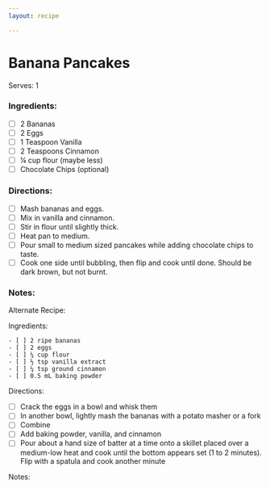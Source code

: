 ```yaml
---
layout: recipe

---
```


# Banana Pancakes

Serves: 1

### Ingredients:

- [ ] 2 Bananas
- [ ] 2 Eggs
- [ ] 1 Teaspoon Vanilla
- [ ] 2 Teaspoons Cinnamon
- [ ] ¼ cup flour (maybe less)
- [ ] Chocolate Chips (optional)

### Directions:

- [ ] Mash bananas and eggs.
- [ ] Mix in vanilla and cinnamon.
- [ ] Stir in flour until slightly thick.
- [ ] Heat pan to medium.
- [ ] Pour small to medium sized pancakes while adding chocolate chips to taste.
- [ ] Cook one side until bubbling, then flip and cook until done. Should be dark brown, but not burnt.

### Notes:

Alternate Recipe:

Ingredients:

    - [ ] 2 ripe bananas
    - [ ] 2 eggs
    - [ ] ¼ cup flour
    - [ ] ½ tsp vanilla extract
    - [ ] ¼ tsp ground cinnamon
    - [ ] 0.5 mL baking powder

Directions:

- [ ] Crack the eggs in a bowl and whisk them
- [ ] In another bowl, lightly mash the bananas with a potato masher or a fork
- [ ] Combine
- [ ] Add baking powder, vanilla, and cinnamon
- [ ] Pour about a hand size of batter at a time onto a skillet placed over a medium-low heat and cook until the bottom appears set (1 to 2 minutes). Flip with a spatula and cook another minute

Notes:

